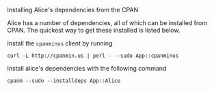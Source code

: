 Installing Alice's dependencies from the CPAN

Alice has a number of dependencies, all of which can be installed from CPAN. The
 quickest way to get these installed is listed below.

Install the `cpanminus` client by running

    curl -L http://cpanmin.us | perl - --sudo App::cpanminus

Install alice's dependencies with the following command

    cpanm --sudo --installdeps App::Alice
